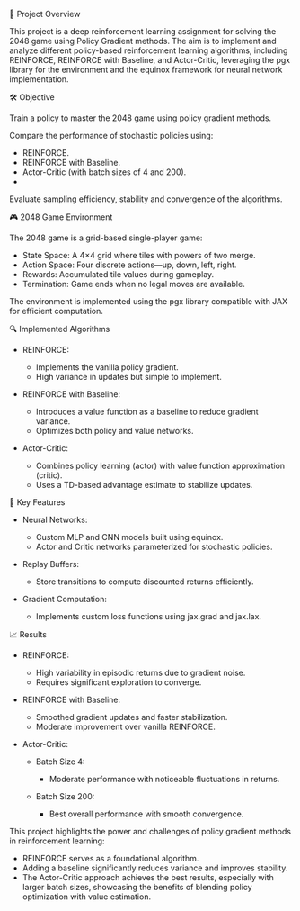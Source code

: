 🎯 Project Overview

This project is a deep reinforcement learning assignment for solving the 2048 game using Policy Gradient methods. The aim is to implement and analyze different policy-based reinforcement learning algorithms, including REINFORCE, REINFORCE with Baseline, and Actor-Critic, leveraging the pgx library for the environment and the equinox framework for neural network implementation.

🛠 Objective

Train a policy to master the 2048 game using policy gradient methods.

Compare the performance of stochastic policies using:
- REINFORCE.
- REINFORCE with Baseline.
- Actor-Critic (with batch sizes of 4 and 200).
- 
Evaluate sampling efficiency, stability and convergence of the algorithms.

🎮 2048 Game Environment

The 2048 game is a grid-based single-player game:
- State Space: A 4×4 grid where tiles with powers of two merge.
- Action Space: Four discrete actions—up, down, left, right.
- Rewards: Accumulated tile values during gameplay.
- Termination: Game ends when no legal moves are available.
  
The environment is implemented using the pgx library compatible with JAX for efficient computation.

🔍 Implemented Algorithms

- REINFORCE:
  - Implements the vanilla policy gradient.
  - High variance in updates but simple to implement.

- REINFORCE with Baseline:
  - Introduces a value function as a baseline to reduce gradient variance.
  - Optimizes both policy and value networks.

- Actor-Critic:
  - Combines policy learning (actor) with value function approximation (critic).
  - Uses a TD-based advantage estimate to stabilize updates.

🧠 Key Features

- Neural Networks:
  - Custom MLP and CNN models built using equinox.
  - Actor and Critic networks parameterized for stochastic policies.
    
- Replay Buffers:
  
  - Store transitions to compute discounted returns efficiently.
    
- Gradient Computation:
  
  - Implements custom loss functions using jax.grad and jax.lax.

📈 Results

- REINFORCE:
  - High variability in episodic returns due to gradient noise.
  - Requires significant exploration to converge.

- REINFORCE with Baseline:
  - Smoothed gradient updates and faster stabilization.
  - Moderate improvement over vanilla REINFORCE.

- Actor-Critic:
  - Batch Size 4:
    - Moderate performance with noticeable fluctuations in returns.
      
  - Batch Size 200:
    - Best overall performance with smooth convergence.

This project highlights the power and challenges of policy gradient methods in reinforcement learning:

- REINFORCE serves as a foundational algorithm.
- Adding a baseline significantly reduces variance and improves stability.
- The Actor-Critic approach achieves the best results, especially with larger batch sizes, showcasing the benefits of blending policy optimization with value estimation.
